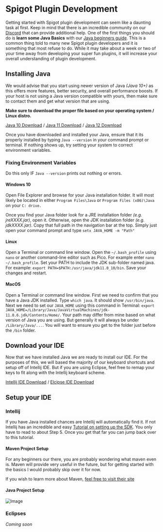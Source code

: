 # Spigot Plugin Development
Getting started with Spigot plugin development can seem like a daunting task at first. Keep in mind that there is an incredible community on our [Discord](https://discord.thesourcecode.dev) that can provide additional help. One of the first things you should do is **learn some Java Basics** with our [Java beginners guide](). This is a common thing told to many new Spigot plugin developers and it is something that most refuse to do. While it may take about a week or two of your time away from developing your super fun plugins, it will increase your overall understanding of plugin development.

## Installing Java
We would advise that you start using newer version of Java *(Java 10+)* as this offers more features, better security, and overall performance boosts. If your host is not using a Java version compatible with yours, then make sure to contact them and get what version that are using. 

**Make sure to download the proper file based on your operating system / Linux distro.**

[Java 10 Download](https://www.oracle.com/java/technologies/java-archive-javase10-downloads.html) / [Java 11 Download](https://www.oracle.com/java/technologies/javase-jdk11-downloads.html) / [Java 12 Download](https://www.oracle.com/java/technologies/javase/jdk12-archive-downloads.html)


Once you have downloaded and installed your Java, ensure that it its properly installed by typing `Java --version` in your command prompt or terminal. If nothing shows up, try setting your system to correct environment variables.

### Fixing Environment Variables
Do this only IF `Java --version` prints out nothing or errors.
#### Windows 10

Open File Explorer and browse for your Java installation folder. It will most likely be located in either `Program Files\Java` or `Program Files (x86)\Java` on your `C: drive.`

Once you find your Java folder look for a JRE installation folder *(e.g. jreXXXX.jar)*, open it. Otherwise, open the JDK installation folder *(e.g. jdkXXXX.jar)*. Copy that full path in the navigation bar at the top. Simply just open your command prompt and type `setx JAVA_HOME -m "Path"`

#### Linux

Open a Terminal or command line window. Open the `~/.bash_profile` using `nano` or another command-line editor such as Pico. For example enter `nano ~/.bash_profile`. Set your PATH to include the JDK sub-folder named java. For example: `export PATH=$PATH:/usr/java/jdk11.0_10/bin`. Save your changes and restart.

#### MacOS

Open a Terminal or command line window. First we need to confirm that you have a Java JDK installed. Type `which java`. It should show `/usr/bin/java`. Next we need to set our `JAVA_HOME` using this command in Terminal: `export JAVA_HOME=/Library/Java/JavaVirtualMachines/jdk-11.0.6.jdk/Contents/Home/`. Your path may differ from mine based on what version of Java you are using. But generally it will always be under `/Library/Java/...`. You will want to ensure you get to the folder just before the `/bin` folder.

## Download your IDE
Now that we have installed Java we are ready to install our IDE. For the purposes of this, we will based the majority of our keyboard shortcuts and setup off of Intellij IDE. But if you are using Eclipse, feel free to remap your keys to fit along with the Intellij keyboard scheme. 

[Intellij IDE Download](https://www.jetbrains.com/idea/download/) / [Elcipse IDE Download](https://www.eclipse.org/downloads/)

## Setup your IDE

### Intellij
If you have Java installed chances are Intellij will automatically find it. If not Intellij has an incredible and easy [Tutorial on setting up the SDK](https://www.jetbrains.com/help/idea/creating-and-running-your-first-java-application.html). You only have to read to about Step 5. Once you get that far you can jump back over to this tutorial.

#### Maven Project Setup
For any beginners our there, you are probably wondering what maven even is. Maven will provide very useful in the future, but for getting started with the basics I would probably skip over it for now. 

If you wish to learn more about Maven, [feel free to visit their site](http://maven.apache.org/what-is-maven.html)
#### Java Project Setup
![Image](/images/java-project-01_1.gif)



### Eclipses 
*Coming soon*
